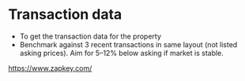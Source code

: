 # Transaction data

* To get the transaction data for the property
* Benchmark against 3 recent transactions in same layout (not listed asking prices). Aim for 5–12% below asking if market is stable.

https://www.zapkey.com/
